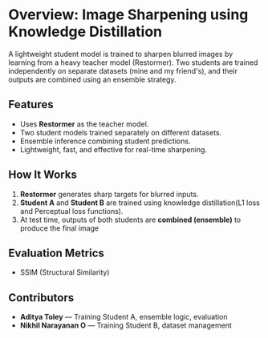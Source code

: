 # Overview: Image Sharpening using Knowledge Distillation

A lightweight student model is trained to sharpen blurred images by learning from a heavy teacher model (Restormer). Two students are trained independently on separate datasets (mine and my friend's), and their outputs are combined using an ensemble strategy.

##  Features

-  Uses **Restormer** as the teacher model.
-  Two student models trained separately on different datasets.
-  Ensemble inference combining student predictions.
-  Lightweight, fast, and effective for real-time sharpening.

##  How It Works

1. **Restormer** generates sharp targets for blurred inputs.
2. **Student A** and **Student B** are trained using knowledge distillation(L1 loss and Perceptual loss functions).
3. At test time, outputs of both students are **combined (ensemble)** to produce the final image

##  Evaluation Metrics

- SSIM (Structural Similarity)

##  Contributors

- **Aditya Toley** — Training Student A, ensemble logic, evaluation
- **Nikhil Narayanan O** — Training Student B, dataset management
